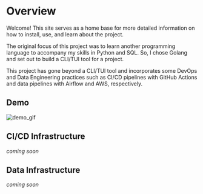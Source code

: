# Overview

Welcome! This site serves as a home base for more detailed information on how to install, use, and learn about the project.

The original focus of this project was to learn another programming language to accompany my skills in Python and SQL.
So, I chose Golang and set out to build a CLI/TUI tool for a project.

This project has gone beyond a CLI/TUI tool and incorporates some DevOps and Data Engineering practices such as CI/CD pipelines
with GitHub Actions and data pipelines with Airflow and AWS, respectively.

## Demo
![demo_gif](https://poke-cli-s3-bucket.s3.us-west-2.amazonaws.com/demo-v1.3.3.gif)

## CI/CD Infrastructure
*coming soon*

## Data Infrastructure
*coming soon*